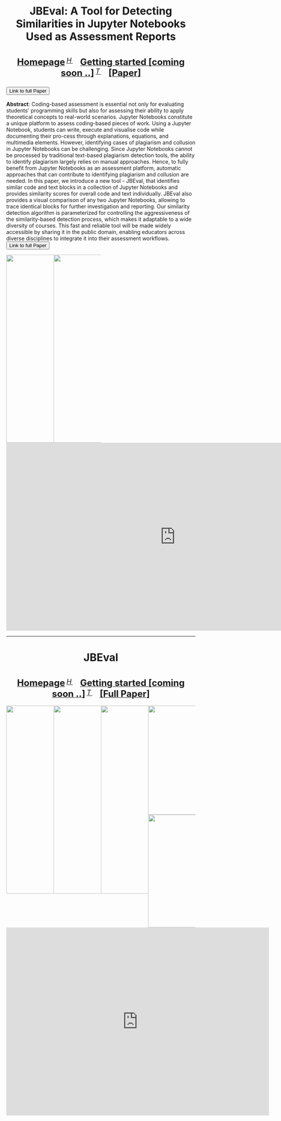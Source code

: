 <style>
  .container {
    display: flex;
    align-items: center;
    justify-content: center;
  }
  
  img {
    max-width: 25%;
    max-height:15%;
    float: left;
  }
  
  .text {
    font-size: 20px;
    padding-left: 20px;
    padding-top: 20%;
    float: left;
  }
  </style>

<div align="center">
  <h1> JBEval: A Tool for Detecting Similarities in Jupyter Notebooks Used as Assessment Reports</h1>
    <div>&nbsp;</div>
  <div align="center">
    <a href="https://JBEval.github.io"><b><font size="5">Homepage</font></b></a>
    <sup>
      <a href="https://JBEval.github.io">
        <i><font size="4">H</font></i>
      </a>
    </sup>
    &nbsp;&nbsp;&nbsp;&nbsp;
    <a href="https://JBEval.github.io"><b><font size="5">Getting started [coming soon ..]</font></b></a>
    <sup>
      <a href="https://JBEval.github.io">
        <i><font size="4">T</font></i>
      </a>
    </sup>
    &nbsp;&nbsp;&nbsp;&nbsp;
    <a href="https://ieeexplore.ieee.org/abstract/document/11016521"><b><font size="5">[Paper]</font></b></a>
</div>
</div>

<!--
<h1> JBEval: A Tool for Detecting Similarities in Jupyter Notebooks Used as Assessment Reports </h1>
-->
<h3>
<a href="https://ieeexplore.ieee.org/abstract/document/11016521">
  <button>Link to full Paper</button>
</a> </h3>

**Abstract**: Coding-based assessment is essential not only for evaluating students' programming skills but also for assessing their ability to apply theoretical concepts to real-world scenarios. Jupyter Notebooks constitute a unique platform to assess coding-based pieces of work. Using a Jupyter Notebook, students can write, execute and visualise code while documenting their pro-cess through explanations, equations, and multimedia elements. However, identifying cases of plagiarism and collusion in Jupyter Notebooks can be challenging. Since Jupyter Notebooks cannot be processed by traditional text-based plagiarism detection tools, the ability to identify plagiarism largely relies on manual approaches. Hence, to fully benefit from Jupyter Notebooks as an assessment platform, automatic approaches that can contribute to identifying plagiarism and collusion are needed. In this paper, we introduce a new tool - JBEval, that identifies similar code and text blocks in a collection of Jupyter Notebooks and provides similarity scores for overall code and text individually. JBEval also provides a visual comparison of any two Jupyter Notebooks, allowing to trace identical blocks for further investigation and reporting. Our similarity detection algorithm is parameterized for controlling the aggressiveness of the similarity-based detection process, which makes it adaptable to a wide diversity of courses. This fast and reliable tool will be made widely accessible by sharing it in the public domain, enabling educators across diverse disciplines to integrate it into their assessment workflows.
<a href="https://ieeexplore.ieee.org/abstract/document/11016521">
  <button>Link to full Paper</button>
</a>


<div align="center" align-items="center">
<img src="https://JBEval.github.io/figures/Similarity_score_eq_2.png" width="500"/>
  
<img src="https://JBEval.github.io/figures/Similarity_score_viz_1.png" height="500"/>
</div>


<embed src="https://JBEval.github.io/files/Educon2025_Presentation.pdf" height="500" width="900">

<hr>

<!--
<div class="container">
  <div class="text">
  <b>Abstract</b>: Coding-based assessment is essential not only for evaluating students' programming skills but also for assessing their ability to apply theoretical concepts to real-world scenarios. Jupyter Notebooks constitute a unique platform to assess coding-based pieces of work. Using a Jupyter Notebook, students can write, execute and visualise code while documenting their pro-cess through explanations, equations, and multimedia elements. However, identifying cases of plagiarism and collusion in Jupyter Notebooks can be challenging. Since Jupyter Notebooks cannot be processed by traditional text-based plagiarism detection tools, the ability to identify plagiarism largely relies on manual approaches. Hence, to fully benefit from Jupyter Notebooks as an assessment platform, automatic approaches that can contribute to identifying plagiarism and collusion are needed. In this paper, we introduce a new tool - JBEval, that identifies similar code and text blocks in a collection of Jupyter Notebooks and provides similarity scores for overall code and text individually. JBEval also provides a visual comparison of any two Jupyter Notebooks, allowing to trace identical blocks for further investigation and reporting. Our similarity detection algorithm is parameterized for controlling the aggressiveness of the similarity-based detection process, which makes it adaptable to a wide diversity of courses. This fast and reliable tool will be made widely accessible by sharing it in the public domain, enabling educators across diverse disciplines to integrate it into their assessment workflows.
    <a href="https://ieeexplore.ieee.org/abstract/document/11016521">
  <button>Link to full Paper</button>
</a>
  </div>
    <div class="image">
    <img src="https://JBEval.github.io/figures/Similarity_score_eq_2.png" width="300"/>
  </div>
</div>
-->


<div align="center">
  <h1> JBEval</h1>
    <div>&nbsp;</div>
  <div align="center">
    <a href="https://JBEval.github.io"><b><font size="5">Homepage</font></b></a>
    <sup>
      <a href="https://JBEval.github.io">
        <i><font size="4">H</font></i>
      </a>
    </sup>
    &nbsp;&nbsp;&nbsp;&nbsp;
    <a href="https://JBEval.github.io"><b><font size="5">Getting started [coming soon ..]</font></b></a>
    <sup>
      <a href="https://JBEval.github.io">
        <i><font size="4">T</font></i>
      </a>
    </sup>
    &nbsp;&nbsp;&nbsp;&nbsp;
    <a href="https://ieeexplore.ieee.org/abstract/document/11016521"><b><font size="5">[Full Paper]</font></b></a>
</div>
</div>

  
<div>&nbsp;</div>
  
  <img src="https://JBEval.github.io/figures/Block_Matching_viz_2.png" height="500"/>
  <img src="https://JBEval.github.io/figures/Block_matching_1.png" height="500"/>

  <img src="https://JBEval.github.io/figures/Similarity_Sjw_line_matching.png" height="500"/>

  <img src="https://JBEval.github.io/figures/Score_30x80.png" height="290"/>
  <img src="https://JBEval.github.io/figures/Score_30x80_binary.png" height="300"/>

</div>


<embed src="https://JBEval.github.io/files/Educon2025_Presentation.pdf" height="500" width="700">

<!--
<embed src="https://JBEval.github.io/files/Educon2025_Presentation.pdf" width="500" height="375" 
 type="application/pdf">
 -->
